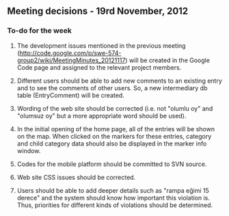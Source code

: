 ## Meeting decisions - 19rd November, 2012 ##

### To-do for the week ###

1. The development issues mentioned in the previous meeting (http://code.google.com/p/swe-574-group2/wiki/MeetingMinutes_20121117) will be created in the Google Code page and assigned to the relevant project members.

2. Different users should be able to add new comments to an existing entry and to see the comments of other users. So, a new intermediary db table (EntryComment) will be created.

3. Wording of the web site should be corrected (i.e. not "olumlu oy" and "olumsuz oy" but a more appropriate word should be used).

4. In the initial opening of the home page, all of the entries will be shown on the map. When clicked on the markers for these entries, category and child category data should also be displayed in the marker info window.

5. Codes for the mobile platform should be committed to SVN source.

6. Web site CSS issues should be corrected.

7. Users should be able to add deeper details such as "rampa eğimi 15 derece" and the system should know how important this violation is. Thus, priorities for different kinds of violations should be determined.